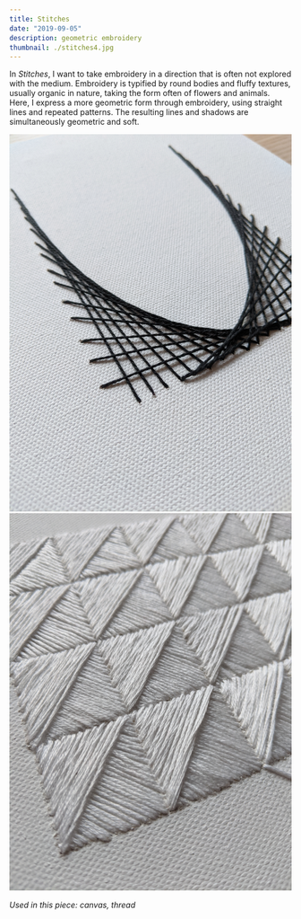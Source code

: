 ```yaml
---
title: Stitches
date: "2019-09-05"
description: geometric embroidery
thumbnail: ./stitches4.jpg
---
```


In _Stitches_, I want to take embroidery in a direction that is often not explored with the medium. Embroidery is typified by round bodies and fluffy textures, usually organic in nature, taking the form often of flowers and animals. Here, I express a more geometric form through embroidery, using straight lines and repeated patterns. The resulting lines and shadows are simultaneously geometric and soft.

![Canvas 1](./stitches1.jpg)
![Canvas 2](./stitches3.jpg)

_Used in this piece: canvas, thread_
